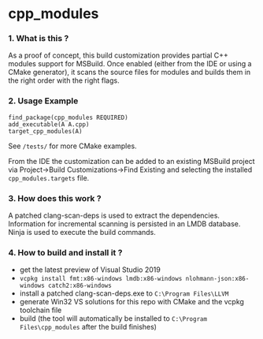# cpp_modules

### 1. What is this ?

As a proof of concept, this build customization provides partial C++ modules support for MSBuild. Once enabled (either from the IDE or using a CMake generator), it scans the source files for modules and builds them in the right order with the right flags.

### 2. Usage Example

```
find_package(cpp_modules REQUIRED)
add_executable(A A.cpp)
target_cpp_modules(A)
```

See `/tests/` for more CMake examples.

From the IDE the customization can be added to an existing MSBuild project via Project->Build Customizations->Find Existing and selecting the installed `cpp_modules.targets` file.

### 3. How does this work ?

A patched clang-scan-deps is used to extract the dependencies. Information for incremental scanning is persisted in an LMDB database. Ninja is used to execute the build commands.

### 4. How to build and install it ?

- get the latest preview of Visual Studio 2019
- `vcpkg install fmt:x86-windows lmdb:x86-windows nlohmann-json:x86-windows catch2:x86-windows`
- install a patched clang-scan-deps.exe to `C:\Program Files\LLVM`
- generate Win32 VS solutions for this repo with CMake and the vcpkg toolchain file
- build (the tool will automatically be installed to `C:\Program Files\cpp_modules` after the build finishes)